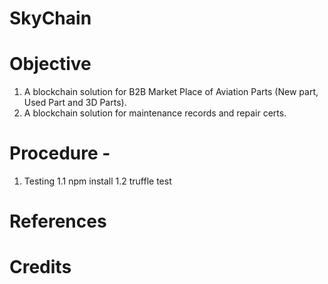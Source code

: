 # SkyChain
# Objective
1. A blockchain solution for B2B Market Place of Aviation Parts (New part, Used Part and 3D Parts).
2. A blockchain solution for maintenance records and repair certs.
# Procedure - 
1. Testing
1.1 npm install
1.2 truffle test
# References
# Credits
